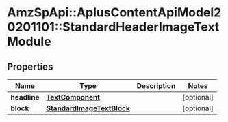 # AmzSpApi::AplusContentApiModel20201101::StandardHeaderImageTextModule

## Properties
Name | Type | Description | Notes
------------ | ------------- | ------------- | -------------
**headline** | [**TextComponent**](TextComponent.md) |  | [optional] 
**block** | [**StandardImageTextBlock**](StandardImageTextBlock.md) |  | [optional] 

